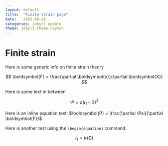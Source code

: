 ```yaml
---
layout: default
title:  "Finite strain page"
date:   2025-09-28
categories: Jekyll update
theme: jekyll-theme-cayman
---
```

# Finite strain

Here is some generic info on finite strain theory

$$  
    \boldsymbol{F} = \frac{\partial \boldsymbol{x}}{\partial \boldsymbol{X}} 
$$  

Here is some text in between

$$
    \Psi = a(I_{1}-3)^2
$$

Here is an inline equation test: $\boldsymbol{P} = \frac{\partial \Psi}{\partial \boldsymbol{F}}$

Here is another test using the `\begin{equation}` command:

$$\begin{equation}
    I_{1} = tr\left( \boldsymbol{C}\right)
\end{equation}$$
